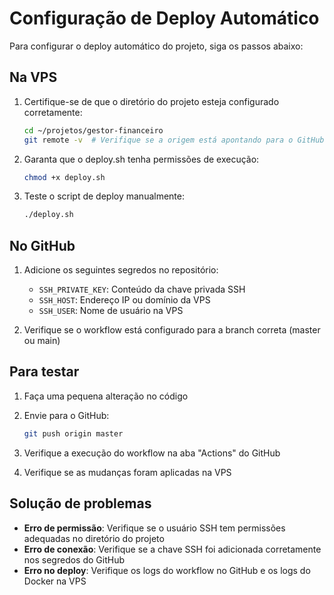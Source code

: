 # Configuração de Deploy Automático

Para configurar o deploy automático do projeto, siga os passos abaixo:

## Na VPS

1. Certifique-se de que o diretório do projeto esteja configurado corretamente:

   ```bash
   cd ~/projetos/gestor-financeiro
   git remote -v  # Verifique se a origem está apontando para o GitHub
   ```

2. Garanta que o deploy.sh tenha permissões de execução:

   ```bash
   chmod +x deploy.sh
   ```

3. Teste o script de deploy manualmente:

   ```bash
   ./deploy.sh
   ```

## No GitHub

1. Adicione os seguintes segredos no repositório:
   - `SSH_PRIVATE_KEY`: Conteúdo da chave privada SSH
   - `SSH_HOST`: Endereço IP ou domínio da VPS
   - `SSH_USER`: Nome de usuário na VPS

2. Verifique se o workflow está configurado para a branch correta (master ou main)

## Para testar

1. Faça uma pequena alteração no código
2. Envie para o GitHub:

   ```bash
   git push origin master
   ```

3. Verifique a execução do workflow na aba "Actions" do GitHub
4. Verifique se as mudanças foram aplicadas na VPS

## Solução de problemas

- **Erro de permissão**: Verifique se o usuário SSH tem permissões adequadas no diretório do projeto
- **Erro de conexão**: Verifique se a chave SSH foi adicionada corretamente nos segredos do GitHub
- **Erro no deploy**: Verifique os logs do workflow no GitHub e os logs do Docker na VPS
